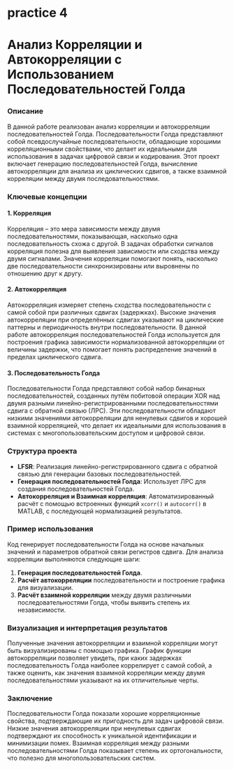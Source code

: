 # practice 4

# Анализ Корреляции и Автокорреляции с Использованием Последовательностей Голда

### Описание

В данной работе реализован анализ корреляции и автокорреляции последовательностей Голда. Последовательности Голда представляют собой псевдослучайные последовательности, обладающие хорошими корреляционными свойствами, что делает их идеальными для использования в задачах цифровой связи и кодирования. Этот проект включает генерацию последовательностей Голда, вычисление автокорреляции для анализа их циклических сдвигов, а также взаимной корреляции между двумя последовательностями.

### Ключевые концепции

#### 1. Корреляция
Корреляция – это мера зависимости между двумя последовательностями, показывающая, насколько одна последовательность схожа с другой. В задачах обработки сигналов корреляция полезна для выявления зависимости или сходства между двумя сигналами. Значения корреляции помогают понять, насколько две последовательности синхронизированы или выровнены по отношению друг к другу.

#### 2. Автокорреляция
Автокорреляция измеряет степень сходства последовательности с самой собой при различных сдвигах (задержках). Высокие значения автокорреляции при определённых сдвигах указывают на циклические паттерны и периодичность внутри последовательности. В данной работе автокорреляция последовательностей Голда используется для построения графика зависимости нормализованной автокорреляции от величины задержки, что помогает понять распределение значений в пределах циклического сдвига.

#### 3. Последовательность Голда
Последовательности Голда представляют собой набор бинарных последовательностей, созданных путём побитовой операции XOR над двумя разными линейно-регистрированными последовательностями сдвига с обратной связью (ЛРС). Эти последовательности обладают низкими значениями автокорреляции для ненулевых сдвигов и хорошей взаимной корреляцией, что делает их идеальными для использования в системах с многопользовательским доступом и цифровой связи.

### Структура проекта

- **LFSR**: Реализация линейно-регистрированного сдвига с обратной связью для генерации базовых последовательностей.
- **Генерация последовательностей Голда**: Использует ЛРС для создания последовательностей Голда.
- **Автокорреляция и Взаимная корреляция**: Автоматизированный расчёт с помощью встроенных функций `xcorr()` и `autocorr()` в MATLAB, с последующей нормализацией результатов.

### Пример использования

Код генерирует последовательности Голда на основе начальных значений и параметров обратной связи регистров сдвига. Для анализа корреляции выполняются следующие шаги:

1. **Генерация последовательностей Голда**.
2. **Расчёт автокорреляции** последовательности и построение графика для визуализации.
3. **Расчёт взаимной корреляции** между двумя различными последовательностями Голда, чтобы выявить степень их независимости.

### Визуализация и интерпретация результатов

Полученные значения автокорреляции и взаимной корреляции могут быть визуализированы с помощью графика. График функции автокорреляции позволяет увидеть, при каких задержках последовательность Голда наиболее коррелирует с самой собой, а также оценить, как значения взаимной корреляции между двумя последовательностями указывают на их отличительные черты.

### Заключение

Последовательности Голда показали хорошие корреляционные свойства, подтверждающие их пригодность для задач цифровой связи. Низкие значения автокорреляции при ненулевых сдвигах подтверждают их способность к уникальной идентификации и минимизации помех. Взаимная корреляция между разными последовательностями Голда показывает степень их ортогональности, что полезно для многопользовательских систем.